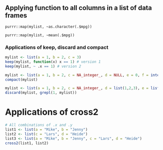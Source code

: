 ## Applying function to all columns in a list of data frames

`purrr::map(mylist, ~as.character(.$mpg))`

`purrr::map(mylist, ~mean(.$mpg))`


### Applications of keep, discard and compact

```r
mylist <- list(a = 1, b = 2, c = 3)
keep(mylist, function(x) x == 1) # version 1
keep(mylist, ~ .x == 1) # version 2
```

```r
mylist <- list(a = 1, b = 2, c = NA_integer_, d = NULL, e = 0, f = integer(0))
compact(mylist)
```

```r
mylist <- list(a = 1, b = 2, c = NA_integer_, d = list(1,2,3), e = list(2,3))
discard(mylist, grepl(1, mylist))
```
# Applications of cross2

```r
# All combinations of .x and .y
list1 <- list(a = "Mike", b = "Jenny")
list2 <- list(c = "Lars", d = "Heide")
list3 <- list(a = "Mike", b = "Jenny", c = "Lars", d = "Heide")
cross2(list1, list2)
```
